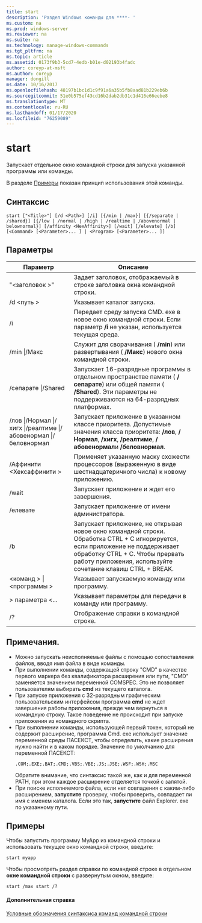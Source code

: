 ```yaml
---
title: start
description: 'Раздел Windows команды для ****- '
ms.custom: na
ms.prod: windows-server
ms.reviewer: na
ms.suite: na
ms.technology: manage-windows-commands
ms.tgt_pltfrm: na
ms.topic: article
ms.assetid: 0173f9b3-5cd7-4edb-b01e-d02193b4fadc
author: coreyp-at-msft
ms.author: coreyp
manager: dongill
ms.date: 10/16/2017
ms.openlocfilehash: 48197b1bc1d1c9f91a6a35b5fb8aad81b229eb6b
ms.sourcegitcommit: 51e0b575ef43cd16b2dab2db31c1d416e66eebe8
ms.translationtype: MT
ms.contentlocale: ru-RU
ms.lasthandoff: 01/17/2020
ms.locfileid: "76259089"
---
```

# <a name="start"></a>start



Запускает отдельное окно командной строки для запуска указанной программы или команды.

В разделе [Примеры](#BKMK_examples) показан принцип использования этой команды.

## <a name="syntax"></a>Синтаксис

```
start ["<Title>"] [/d <Path>] [/i] [{/min | /max}] [{/separate | /shared}] [{/low | /normal | /high | /realtime | /abovenormal | belownormal}] [/affinity <HexAffinity>] [/wait] [/elevate] [/b] [<Command> [<Parameter>... ] | <Program> [<Parameter>... ]]
```

## <a name="parameters"></a>Параметры

|Параметр|Описание|
|---------|-----------|
|"\<заголовок >"|Задает заголовок, отображаемый в строке заголовка окна командной строки.|
|/d \<путь >|Указывает каталог запуска.|
|/i|Передает среду запуска CMD. exe в новое окно командной строки. Если параметр **/i** не указан, используется текущая среда.|
|/min \|/Макс|Служит для сворачивания ( **/min**) или развертывания ( **/Макс**) нового окна командной строки.|
|/сепарате \|/Shared|Запускает 16-разрядные программы в отдельном пространстве памяти ( **/сепарате**) или общей памяти ( **/Shared**). Эти параметры не поддерживаются на 64-разрядных платформах.|
|/лов \|/Нормал \|/хигх \|/реалтиме \|/абовенормал \|/беловнормал|Запускает приложение в указанном классе приоритета. Допустимые значения класса приоритета: **/лов**, **/Нормал**, **/хигх**, **/реалтиме**, **/абовенормал**и **/беловнормал**.|
|/Аффинити \<Хексаффинити >|Применяет указанную маску схожести процессоров (выраженную в виде шестнадцатеричного числа) к новому приложению.|
|/wait|Запускает приложение и ждет его завершения.|
|/елевате|Запускает приложение от имени администратора.|
|/b|Запускает приложение, не открывая новое окно командной строки. Обработка CTRL + C игнорируется, если приложение не поддерживает обработку CTRL + C. Чтобы прервать работу приложения, используйте сочетание клавиш CTRL + BREAK.|
|\<команд > \| \<программы >|Указывает запускаемую команду или программу.|
|> параметра \<...|Указывает параметры для передачи в команду или программу.|
|/?|Отображение справки в командной строке.|

## <a name="remarks"></a>Примечания.

- Можно запускать неисполняемые файлы с помощью сопоставления файлов, вводя имя файла в виде команды.
- При выполнении команды, содержащей строку "CMD" в качестве первого маркера без квалификатора расширения или пути, "CMD" заменяется значением переменной COMSPEC. Это не позволяет пользователям выбирать **cmd** из текущего каталога.
- При запуске приложения с 32-разрядным графическим пользовательским интерфейсом программа **cmd** не ждет завершения работы приложения, прежде чем вернуться в командную строку. Такое поведение не происходит при запуске приложения из командного скрипта.
- При выполнении команды, использующей первый токен, который не содержит расширение, программа Cmd. exe использует значение переменной среды ПАСЕКСТ, чтобы определить, какие расширения нужно найти и в каком порядке. Значение по умолчанию для переменной ПАСЕКСТ:  
  ```
  .COM;.EXE;.BAT;.CMD;.VBS;.VBE;.JS;.JSE;.WSF;.WSH;.MSC 
  ```  
  Обратите внимание, что синтаксис такой же, как и для переменной PATH, при этом каждое расширение отделяется точкой с запятой.
- При поиске исполняемого файла, если нет совпадения с каким-либо расширением, **запустите** проверку, чтобы проверить, совпадает ли имя с именем каталога. Если это так, **запустите** файл Explorer. exe по указанному пути.

## <a name="BKMK_examples"></a>Примеры

Чтобы запустить программу MyApp из командной строки и использовать текущее окно командной строки, введите:
```
start myapp 
```
Чтобы просмотреть раздел справки по командной строке в отдельном **окне командной строки** с развернутым окном, введите:
```
start /max start /?
```

#### <a name="additional-references"></a>Дополнительная справка

[Условные обозначения синтаксиса команд командной строки](command-line-syntax-key.md)
